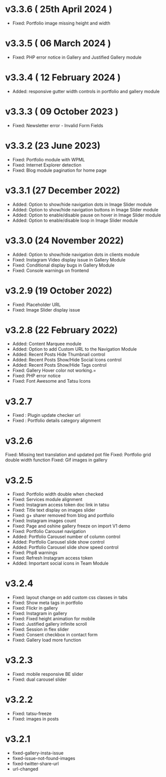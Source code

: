 v3.3.6 ( 25th April 2024 )
======
* Fixed: Portfolio image missing height and width

v3.3.5 ( 06 March 2024 )
======
* Fixed: PHP error notice in Gallery and Justified Gallery module

v3.3.4 ( 12 February 2024 )
======
* Added: responsive gutter width controls in portfolio and gallery module

v3.3.3 ( 09 October 2023 )
======
* Fixed: Newsletter error - Invalid Form Fields

v3.3.2 (23 June 2023)
======
* Fixed: Portfolio module with WPML
* Fixed: Internet Explorer detection
* Fixed: Blog module pagination for home page

v3.3.1 (27 December 2022)
======
* Added: Option to show/hide navigation dots in Image Slider module
* Added: Option to show/hide navigation buttons in Image Slider module
* Added: Option to enable/disable pause on hover in Image Slider module
* Added: Option to enable/disable loop in Image Slider module

v3.3.0 (24 November 2022)
======
* Added: Option to show/hide navigation dots in clients module
* Fixed: Instagram Video display issue in Gallery Module
* Fixed: Conditional display bugs in Gallery Module
* Fixed: Console warnings on frontend

v3.2.9 (19 October 2022)
======
* Fixed: Placeholder URL
* Fixed: Image Slider display issue

v3.2.8 (22 February 2022)
======
* Added: Content Marquee module
* Added: Option to add Custom URL to the Navigation Module
* Added: Recent Posts Hide Thumbnail control
* Added: Recent Posts Show/Hide Social Icons control
* Added: Recent Posts Show/Hide Tags control
* Fixed: Gallery Hover color not working.=
* Fixed: PHP error notice
* Fixed: Font Awesome and Tatsu Icons

v3.2.7
======
* Fixed : Plugin update checker url
* Fixed : Portfolio details category alignment

v3.2.6
======
Fixed: Missing text translation and updated pot file
Fixed: Portfolio grid double width function 
Fixed: Gif images in gallery

v3.2.5
======
* Fixed: Portfolio width double when checked
* Fixed: Services module alignment
* Fixed: Instagram access token doc link in tatsu
* Fixed: Title text display on images slider
* Fixed: g+ sharer removed from blog and portfolio
* Fixed: Instagram images count 
* Fixed: Page and oshine gallery freeze on import V1 demo 
* Fixed: Portfolio Carousel navigation
* Added: Portfolio Carousel number of column control
* Added: Portfolio Carousel slide show control
* Added: Portfolio Carousel slide show speed control
* Fixed: Php8 warnings
* Fixed: Refresh Instagram access token
* Added: Important social icons in Team Module

v3.2.4
======
* Fixed: layout change on add custom css classes in tabs
* Fixed: Show meta tags in portfolio
* Fixed: Flickr in gallery 
* Fixed: Instagram in gallery
* Fixed: Fixed height animation for mobile
* Fixed: Justified gallery infinite scroll
* Fixed: Session in flex slider
* Fixed: Consent checkbox in contact form
* Fixed: Gallery load more function

v3.2.3
======
* Fixed: mobile responsive BE slider
* Fixed: dual carousel slider

v3.2.2
======
* Fixed: tatsu-freeze
* Fixed: images in posts 

v3.2.1
======
* fixed-gallery-insta-issue
* fixed-issue-not-found-images
* fixed-twitter-share-url
* url-changed